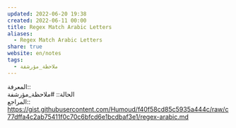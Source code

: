 ```yaml
---  
updated: 2022-06-20 19:38  
created: 2022-06-11 00:00  
title: Regex Match Arabic Letters  
aliases:  
  - Regex Match Arabic Letters  
share: true  
website: en/notes  
tags:  
  - ملاحظة_مؤرشفة  
---  
```

  
  
المعرفة:: [](Regex)  
الحالة:: #ملاحظة_مؤرشفة  
المراجع:: <https://gist.githubusercontent.com/Humoud/f40f58cd85c5935a444c/raw/c77dffa4c2ab75411f0c70c6bfcd6e1bcdbaf3e1/regex-arabic.md>  
  
